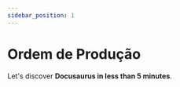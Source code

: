 ```yaml
---
sidebar_position: 1
---
```


# Ordem de Produção

Let's discover **Docusaurus in less than 5 minutes**.

